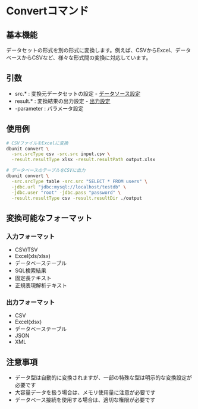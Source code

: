 # Convertコマンド

## 基本機能
データセットの形式を別の形式に変換します。例えば、CSVからExcel、データベースからCSVなど、様々な形式間の変換に対応しています。

## 引数
* src.* : 変換元データセットの設定 - [データソース設定](../settings/01-data-source.md)
* result.* : 変換結果の出力設定 - [出力設定](../settings/02-output.md)
* -parameter : パラメータ設定

## 使用例
```bash
# CSVファイルをExcelに変換
dbunit convert \
  -src.srcType csv -src.src input.csv \
  -result.resultType xlsx -result.resultPath output.xlsx

# データベースのテーブルをCSVに出力
dbunit convert \
  -src.srcType table -src.src "SELECT * FROM users" \
  -jdbc.url "jdbc:mysql://localhost/testdb" \
  -jdbc.user "root" -jdbc.pass "password" \
  -result.resultType csv -result.resultDir ./output
```

## 変換可能なフォーマット
### 入力フォーマット
- CSV/TSV
- Excel(xls/xlsx)
- データベーステーブル
- SQL検索結果
- 固定長テキスト
- 正規表現解析テキスト

### 出力フォーマット
- CSV
- Excel(xlsx)
- データベーステーブル
- JSON
- XML

## 注意事項
- データ型は自動的に変換されますが、一部の特殊な型は明示的な変換設定が必要です
- 大容量データを扱う場合は、メモリ使用量に注意が必要です
- データベース接続を使用する場合は、適切な権限が必要です